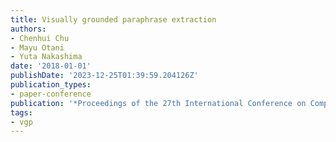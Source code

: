 ```yaml
---
title: Visually grounded paraphrase extraction
authors:
- Chenhui Chu
- Mayu Otani
- Yuta Nakashima
date: '2018-01-01'
publishDate: '2023-12-25T01:39:59.204126Z'
publication_types:
- paper-conference
publication: '*Proceedings of the 27th International Conference on Computational Linguistics*'
tags:
- vgp
---
```

